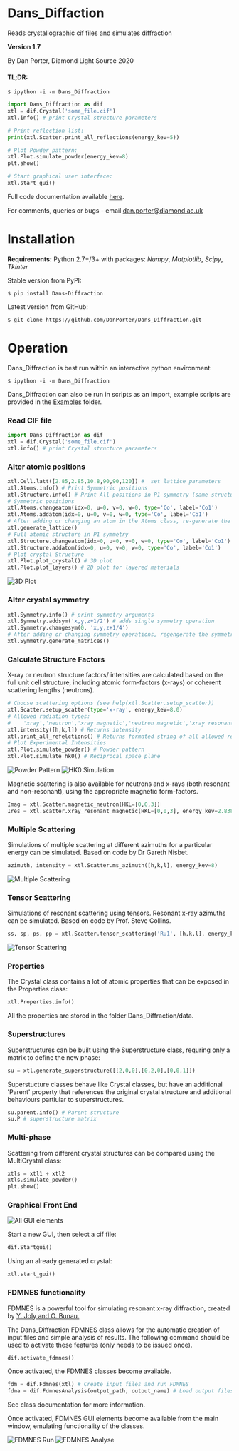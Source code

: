 # Dans_Diffaction
Reads crystallographic cif files and simulates diffraction

**Version 1.7**

By Dan Porter, Diamond Light Source
2020

#### TL;DR:
```text
$ ipython -i -m Dans_Diffraction
```

```python
import Dans_Diffraction as dif
xtl = dif.Crystal('some_file.cif')
xtl.info() # print Crystal structure parameters

# Print reflection list:
print(xtl.Scatter.print_all_reflections(energy_kev=5)) 

# Plot Powder pattern:
xtl.Plot.simulate_powder(energy_kev=8)
plt.show()

# Start graphical user interface:
xtl.start_gui()
```

Full code documentation available [here](https://danporter.github.io/Dans_Diffraction/).

For comments, queries or bugs - email dan.porter@diamond.ac.uk

# Installation
**Requirements:** 
Python 2.7+/3+ with packages: *Numpy*, *Matplotlib*, *Scipy*, *Tkinter*

Stable version from PyPI:
```text
$ pip install Dans-Diffraction
```

Latest version from GitHub:
```text
$ git clone https://github.com/DanPorter/Dans_Diffraction.git
```

# Operation
Dans_Diffraction is best run within an interactive python environment:
```text
$ ipython -i -m Dans_Diffraction
```

Dans_Diffraction can also be run in scripts as an import, example scripts are provided in the [Examples](Examples) folder.
### Read CIF file
```python
import Dans_Diffraction as dif
xtl = dif.Crystal('some_file.cif')
xtl.info() # print Crystal structure parameters
```

### Alter atomic positions
```python
xtl.Cell.latt([2.85,2.85,10.8,90,90,120]) #  set lattice parameters
xtl.Atoms.info() # Print Symmetric positions
xtl.Structure.info() # Print All positions in P1 symmetry (same structure and functions as xtl.Atoms)
# Symmetric positions
xtl.Atoms.changeatom(idx=0, u=0, v=0, w=0, type='Co', label='Co1')
xtl.Atoms.addatom(idx=0, u=0, v=0, w=0, type='Co', label='Co1')
# After adding or changing an atom in the Atoms class, re-generate the full structure using symmetry arguments:
xtl.generate_lattice()
# Full atomic structure in P1 symmetry
xtl.Structure.changeatom(idx=0, u=0, v=0, w=0, type='Co', label='Co1')
xtl.Structure.addatom(idx=0, u=0, v=0, w=0, type='Co', label='Co1')
# Plot crystal Structure
xtl.Plot.plot_crystal() # 3D plot
xtl.Plot.plot_layers() # 2D plot for layered materials
```
![3D Plot](Screenshots/3Dstructrue_Ca3CoMnO6.png)


### Alter crystal symmetry
```python
xtl.Symmetry.info() # print symmetry arguments
xtl.Symmetry.addsym('x,y,z+1/2') # adds single symmetry operation
xtl.Symmetry.changesym(0, 'x,y,z+1/4')
# After adding or changing symmetry operations, regengerate the symmetry matrices
xtl.Symmetry.generate_matrices()
```

### Calculate Structure Factors
X-ray or neutron structure factors/ intensities are calculated based on the full unit cell structure, including atomic 
form-factors (x-rays) or coherent scattering lengths (neutrons).
```python
# Choose scattering options (see help(xtl.Scatter.setup_scatter))
xtl.Scatter.setup_scatter(type='x-ray', energy_keV=8.0)
# Allowed radiation types:
#    'xray','neutron','xray magnetic','neutron magnetic','xray resonant'
xtl.intensity([h,k,l]) # Returns intensity
xtl.print_all_refelctions() # Returns formated string of all allowed reflections
# Plot Experimental Intensities
xtl.Plot.simulate_powder() # Powder pattern
xtl.Plot.simulate_hk0() # Reciprocal space plane
```
![Powder Pattern](Screenshots/powder_diamond.png)
![HK0 Simulation](Screenshots/supercell_diffraction.png)

Magnetic scattering is also available for neutrons and x-rays (both resonant and non-resonant), using the appropriate magnetic form-factors.
```python
Imag = xtl.Scatter.magnetic_neutron(HKL=[0,0,3])
Ires = xtl.Scatter.xray_resonant_magnetic(HKL=[0,0,3], energy_kev=2.838, azim_zero=[1, 0, 0], psi=0, polarisation='s-p', F0=0, F1=1, F2=0)
```

### Multiple Scattering
Simulations of multiple scattering at different azimuths for a particular energy can be simulated. Based on code by Dr Gareth Nisbet.

```python
azimuth, intensity = xtl.Scatter.ms_azimuth([h,k,l], energy_kev=8)
```

![Multiple Scattering](Screenshots/ms_azimuth_silicon.png)

### Tensor Scattering
Simulations of resonant scattering using tensors. Resonant x-ray azimuths can be simulated. Based on code by Prof. Steve Collins.

```python
ss, sp, ps, pp = xtl.Scatter.tensor_scattering('Ru1', [h,k,l], energy_kev=2.838, azir=[0,1,0], psideg=90)
```

![Tensor Scattering](Screenshots/ts_azimuth_ZnO.png)

### Properties
The Crystal class contains a lot of atomic properties that can be exposed in the Properties class:
```python
xtl.Properties.info()
```

All the properties are stored in the folder Dans_Diffraction/data.

### Superstructures
Superstructures can be built using the Superstructure class, requring only a matrix to define the new phase:
```python
su = xtl.generate_superstructure([[2,0,0],[0,2,0],[0,0,1]])
```

Superstucture classes behave like Crystal classes, but have an additional 'Parent' property that references the original 
crystal structure and additional behaviours partiular to superstructures.

```python
su.parent.info() # Parent structure
su.P # superstructure matrix 
```

### Multi-phase
Scattering from different crystal structures can be compared using the MultiCrystal class:
```python
xtls = xtl1 + xtl2
xtls.simulate_powder()
plt.show()
```

### Graphical Front End
![All GUI elements](Screenshots/GUI_all.png)

Start a new GUI, then select a cif file:
```python
dif.Startgui()
```
Using an already generated crystal:
```python
xtl.start_gui()
```

### FDMNES functionality
FDMNES is a powerful tool for simulating resonant x-ray diffraction, created by [Y. Joly and O. Bunau.](http://neel.cnrs.fr/spip.php?rubrique1007&lang=en)

The Dans_Diffraction FDMNES class allows for the automatic creation of input files and simple analysis of results.
The following command should be used to activate these features (only needs to be issued once). 
```python
dif.activate_fdmnes()
```
Once activated, the FDMNES classes become available.
```python
fdm = dif.Fdmnes(xtl) # Create input files and run FDMNES
fdma = dif.FdmnesAnalysis(output_path, output_name) # Load output files and plot results
```
See class documentation for more information.


Once activated, FDMNES GUI elements become available from the main window, emulating functionality of the classes.

![FDMNES Run](Screenshots/GUI_08.png)
![FDMNES Analyse](Screenshots/GUI_09.png)
